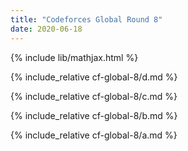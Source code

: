 ```yaml
---
title: "Codeforces Global Round 8"
date: 2020-06-18
---
```


{% include lib/mathjax.html %}

{% include_relative cf-global-8/d.md %}

{% include_relative cf-global-8/c.md %}

{% include_relative cf-global-8/b.md %}

{% include_relative cf-global-8/a.md %}
